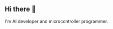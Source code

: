 ## Hi there 👋
I'm AI developer and microcontroller programmer.



<!--
**emil817/emil817** is a ✨ _special_ ✨ repository because its `README.md` (this file) appears on your GitHub profile.

Here are some ideas to get you started:

- 🔭 I’m currently working on ...
- 🌱 I’m currently learning ...
- 👯 I’m looking to collaborate on ...
- 🤔 I’m looking for help with ...
- 💬 Ask me about ...
- 📫 How to reach me: ...
- ⚡ Fun fact: ...

<p align="center">
  <img height=200 align="center" src="https://github-readme-stats.vercel.app/api?username=emil817&show_icons=true&theme=dark&rank_icon=github" />
</p>

-->
